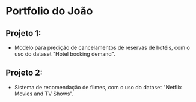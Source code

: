 # Portfolio do João

## Projeto 1: 
- Modelo para predição de cancelamentos de reservas de hotéis, com o uso do dataset "Hotel booking demand".

## Projeto 2: 
- Sistema de recomendação de filmes, com o uso do dataset "Netflix Movies and TV Shows".
